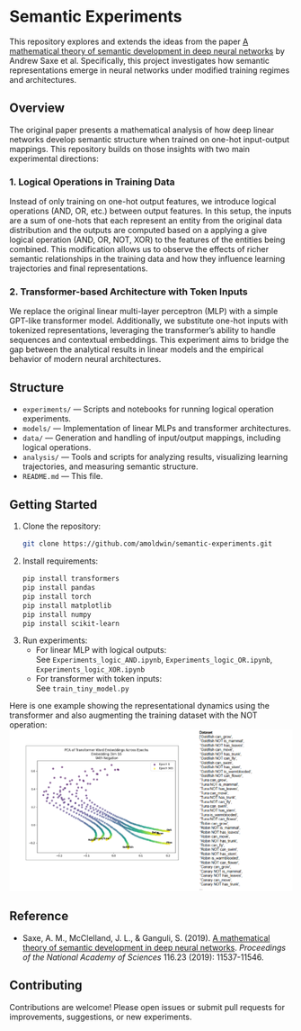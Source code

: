 # Semantic Experiments

This repository explores and extends the ideas from the paper [A mathematical theory of semantic development in deep neural networks](https://www.pnas.org/doi/10.1073/pnas.1820226116) by Andrew Saxe et al. Specifically, this project investigates how semantic representations emerge in neural networks under modified training regimes and architectures.

## Overview

The original paper presents a mathematical analysis of how deep linear networks develop semantic structure when trained on one-hot input-output mappings. This repository builds on those insights with two main experimental directions:

### 1. Logical Operations in Training Data

Instead of only training on one-hot output features, we introduce logical operations (AND, OR, etc.) between output features. In this setup, the inputs are a sum of one-hots that each represent an entity from the original data distribution and the outputs are computed based on a applying a give logical operation (AND, OR, NOT, XOR) to the features of the entities being combined. This modification allows us to observe the effects of richer semantic relationships in the training data and how they influence learning trajectories and final representations.

### 2. Transformer-based Architecture with Token Inputs

We replace the original linear multi-layer perceptron (MLP) with a simple GPT-like transformer model. Additionally, we substitute one-hot inputs with tokenized representations, leveraging the transformer’s ability to handle sequences and contextual embeddings. This experiment aims to bridge the gap between the analytical results in linear models and the empirical behavior of modern neural architectures.

## Structure

- `experiments/` — Scripts and notebooks for running logical operation experiments.
- `models/` — Implementation of linear MLPs and transformer architectures.
- `data/` — Generation and handling of input/output mappings, including logical operations.
- `analysis/` — Tools and scripts for analyzing results, visualizing learning trajectories, and measuring semantic structure.
- `README.md` — This file.

## Getting Started

1. Clone the repository:
   ```bash
   git clone https://github.com/amoldwin/semantic-experiments.git
   ```
2. Install requirements:
   ```
   pip install transformers
   pip install pandas
   pip install torch
   pip install matplotlib
   pip install numpy
   pip install scikit-learn
   ```
3. Run experiments:
   - For linear MLP with logical outputs:  
     See `Experiments_logic_AND.ipynb`, `Experiments_logic_OR.ipynb`, `Experiments_logic_XOR.ipynb`
   - For transformer with token inputs:  
     See `train_tiny_model.py`

Here is one example showing the representational dynamics using the transformer and also augmenting the training dataset with the NOT operation: 
![Transformer with negation](assets/negation_results.png)
## Reference

- Saxe, A. M., McClelland, J. L., & Ganguli, S. (2019). [A mathematical theory of semantic development in deep neural networks](https://www.pnas.org/doi/10.1073/pnas.1820226116). *Proceedings of the National Academy of Sciences* 116.23 (2019): 11537-11546.

## Contributing

Contributions are welcome! Please open issues or submit pull requests for improvements, suggestions, or new experiments.

